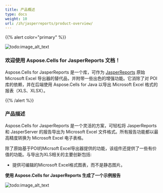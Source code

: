 ```yaml
---
title: 产品概述
type: docs
weight: 10
url: /zh/jasperreports/product-overview/
---
```


{{% alert color="primary" %}}

![todo:image_alt_text](product-overview_1.png)

### **欢迎使用 Aspose.Cells for JasperReports 文档！**

Aspose.Cells for JasperReports 是一个库，可作为 [JasperReports](https://community.jaspersoft.com/project/jasperreports-library) 原始 Microsoft Excel 导出器的替代品，并附带一些出色的增强功能。它消除了对 POI 库的依赖，并在后端使用 Aspose.Cells for Java 以导出 Microsoft Excel 格式的报表（XLS、XLSX）。

{{% /alert %}}

### **产品描述**

Aspose.Cells for JasperReports 是一个灵活的方案，可轻松将 JasperReports 和 JasperServer 的报告导出为 Microsoft Excel 文件格式。所有报告功能都以最高精度转换为 Microsoft Excel 电子表格。

除了原始基于POI的Micrsoft Excel导出器提供的功能，该组件还提供了一些有价值的功能。与导出为XLS相关的主要创新包括:

- 提供可编辑的Microsoft Excel格式图表，而不是静态图片。

**使用 Aspose.Cells for JasperReports 生成了一个示例报告** 

![todo:image_alt_text](product-overview_2.png)
